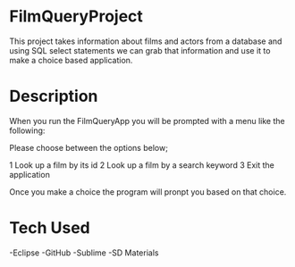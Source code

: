 # FilmQueryProject
This project takes information about films and actors from a database and using SQL select statements we can grab that information and use it to make a choice based application.

# Description
When you run the FilmQueryApp you will be prompted with a menu like the following:

Please choose between the options below;

1 Look up a film by its id 
2 Look up a film by a search keyword
3 Exit the application

Once you make a choice the program will pronpt you based on that choice.


# Tech Used
-Eclipse
-GitHub
-Sublime
-SD Materials